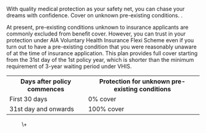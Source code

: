 With quality medical protection as your safety net, you can chase your dreams with confidence. Cover on unknown pre-existing conditions. . 

At present, pre-existing conditions unknown to insurance
applicants are commonly excluded from benefit cover. However,
you can trust in your protection under AIA Voluntary Health
Insurance Flexi Scheme even if you turn out to have a pre-existing
condition that you were reasonably unaware of at the time
of insurance application. This plan provides full cover starting
from the 31st day of the 1st policy year, which is shorter than
the minimum requirement of 3-year waiting period under VHIS.  
<table>
<tr>
<th>Days after policy commences</th>
<th>Protection for unknown pre-existing conditions</th>
</tr>
<tr>
<td>First 30 days</td>
<td>0% cover</td>
</tr>
<tr>
<td>31st day and onwards</td>
<td>100% cover</td>
</tr>
</table>  
<figure>
</figure>  
<!-- PageBreak -->  
<!-- PageNumber="5" -->
<!-- PageHeader="MEDICAL PROTECTION" -->
<!-- PageHeader="AIA VOLUNTARY HEALTH INSURANCE FLEXI SCHEME" -->  
<figure>  
\+  
</figure>